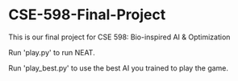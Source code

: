 # CSE-598-Final-Project
This is our final project for CSE 598: Bio-inspired AI &amp; Optimization

Run 'play.py' to run NEAT.

Run 'play_best.py' to use the best AI you trained to play the game.
